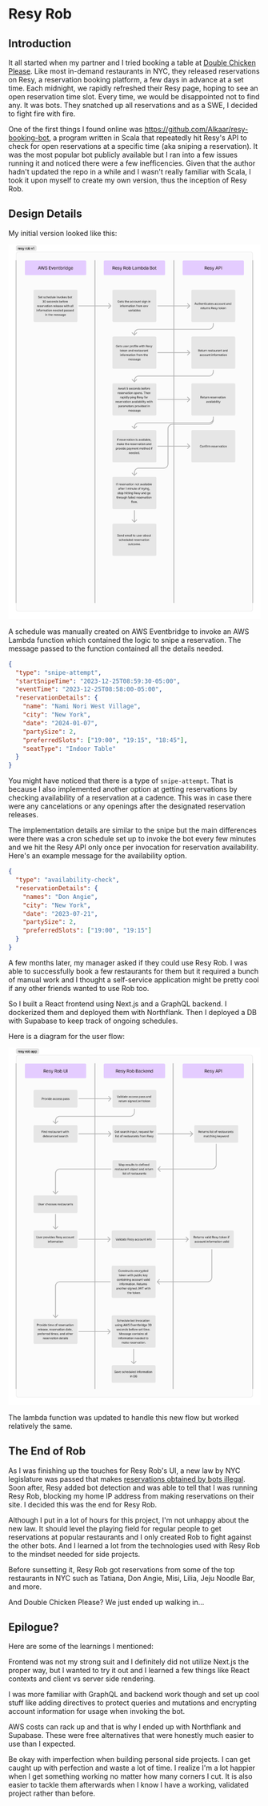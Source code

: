 # Resy Rob

## Introduction

It all started when my partner and I tried booking a table at [Double Chicken Please](https://doublechickenplease.com/). Like most in-demand restaurants in NYC, they released reservations on Resy, a reservation booking platform, a few days in advance at a set time. Each midnight, we rapidly refreshed their Resy page, hoping to see an open reservation time slot. Every time, we would be disappointed not to find any. It was bots. They snatched up all reservations and as a SWE, I decided to fight fire with fire.

One of the first things I found online was https://github.com/Alkaar/resy-booking-bot, a program written in Scala that repeatedly hit Resy's API to check for open reservations at a specific time (aka sniping a reservation). It was the most popular bot publicly available but I ran into a few issues running it and noticed there were a few inefficencies. Given that the author hadn't updated the repo in a while and I wasn't really familiar with Scala, I took it upon myself to create my own version, thus the inception of Resy Rob.

## Design Details

My initial version looked like this:

![image](/resy_rob_v1_diagram.png)

A schedule was manually created on AWS Eventbridge to invoke an AWS Lambda function which contained the logic to snipe a reservation. The message passed to the function contained all the details needed.

```json
{
  "type": "snipe-attempt",
  "startSnipeTime": "2023-12-25T08:59:30-05:00",
  "eventTime": "2023-12-25T08:58:00-05:00",
  "reservationDetails": {
    "name": "Nami Nori West Village",
    "city": "New York",
    "date": "2024-01-07",
    "partySize": 2,
    "preferredSlots": ["19:00", "19:15", "18:45"],
    "seatType": "Indoor Table"
  }
}
```

You might have noticed that there is a type of `snipe-attempt`. That is because I also implemented another option at getting reservations by checking availability of a reservation at a cadence. This was in case there were any cancelations or any openings after the designated reservation releases.

The implementation details are similar to the snipe but the main differences were there was a cron schedule set up to invoke the bot every few minutes and we hit the Resy API only once per invocation for reservation availability. Here's an example message for the availability option.

```json
{
  "type": "availability-check",
  "reservationDetails": {
    "names": "Don Angie",
    "city": "New York",
    "date": "2023-07-21",
    "partySize": 2,
    "preferredSlots": ["19:00", "19:15"]
  }
}
```

A few months later, my manager asked if they could use Resy Rob. I was able to successfully book a few restaurants for them but it required a bunch of manual work and I thought a self-service application might be pretty cool if any other friends wanted to use Rob too.

So I built a React frontend using Next.js and a GraphQL backend. I dockerized them and deployed them with Northflank. Then I deployed a DB with Supabase to keep track of ongoing schedules.

Here is a diagram for the user flow:

![image](/resy_rob_app_diagram.png)

The lambda function was updated to handle this new flow but worked relatively the same.

## The End of Rob

As I was finishing up the touches for Resy Rob's UI, a new law by NYC legislature was passed that makes [reservations obtained by bots illegal](https://ny.eater.com/2024/6/7/24173621/restaurant-reservation-anti-piracy-act-bill-passes-new-york). Soon after, Resy added bot detection and was able to tell that I was running Resy Rob, blocking my home IP address from making reservations on their site. I decided this was the end for Resy Rob.

Although I put in a lot of hours for this project, I'm not unhappy about the new law. It should level the playing field for regular people to get reservations at popular restaurants and I only created Rob to fight against the other bots. And I learned a lot from the technologies used with Resy Rob to the mindset needed for side projects.

Before sunsetting it, Resy Rob got reservations from some of the top restaurants in NYC such as Tatiana, Don Angie, Misi, Lilia, Jeju Noodle Bar, and more.

And Double Chicken Please? We just ended up walking in...

## Epilogue?

Here are some of the learnings I mentioned:

Frontend was not my strong suit and I definitely did not utilize Next.js the proper way, but I wanted to try it out and I learned a few things like React contexts and client vs server side rendering.

I was more familiar with GraphQL and backend work though and set up cool stuff like adding directives to protect queries and mutations and encrypting account information for usage when invoking the bot.

AWS costs can rack up and that is why I ended up with Northflank and Supabase. These were free alternatives that were honestly much easier to use than I expected.

Be okay with imperfection when building personal side projects. I can get caught up with perfection and waste a lot of time. I realize I'm a lot happier when I get something working no matter how many corners I cut. It is also easier to tackle them afterwards when I know I have a working, validated project rather than before.
